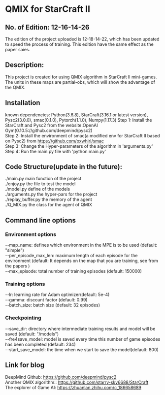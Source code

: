 # QMIX for StarCraft II
## No. of Edition: 12-16-14-26 
The edition of the project uploaded is 12-18-14-22, which has been updated to speed the process of training. This edition have the same effect as the paper saies.

## Description:
This project is created for using QMIX algorithm in StarCraft II mini-games. The units in these maps are partial-obs, which will show the advantage of the QMIX.   

## Installation
known dependencies: Python(3.6.8), StarCraft(3.16.1 or latest version), Pysc2(3.0.0), smac(0.1.0), Pytorch(1.1.0), Numpy(1.17.3)
Step 1: Install the StarCraft and Pysc2 from the website:OpenAI Gym(0.10.5://github.com/deepmind/pysc2)   
Step 2: Install the environment of smac(a modified env for StarCraft II based on Pysc2) from https://github.com/oxwhirl/smac   
Step 3: Change the Hyper-parameters of the algorithm in 'arguments.py'   
Step 4: Run the main.py file with 'python main.py'   
  
## Code Structure(update in the future):
./main.py main function of the project    
./enjoy.py  the file to test the model    
./model.py  define of the models     
./arguments.py  the hyper-pars for the project    
./replay_buffer.py  the memory of the agent    
./Q_MIX.py   the class for the agent of QMIX     

## Command line options
### Environment options 
--map_name: defines which environment in the MPE is to be used (default: "simple")   
--per_episode_max_len: maximum length of each episode for the environment (default: It depends on the map that you are training, see from the papers )     
--max_episode: total number of training episodes (default: 150000)   

### Training options
--lr: learning rate for Adam optimizer(default: 5e-4)   
--gamma: discount factor (default: 0.99)   
--batch_size: batch size (default: 32 episodes)   

### Checkpointing
--save_dir: directory where intermediate training results and model will be saved (default: "/models")    
--fre4save_model: model is saved every time this number of game episodes has been completed (default: 234)   
--start_save_model: the time when we start to save the model(default: 800)   

## Link for blog
DeepMind Github: https://github.com/deepmind/pysc2    
Another QMIX algorithm:: https://github.com/starry-sky6688/StarCraft   
The explorer of Game AI: https://zhuanlan.zhihu.com/c_186658689   

